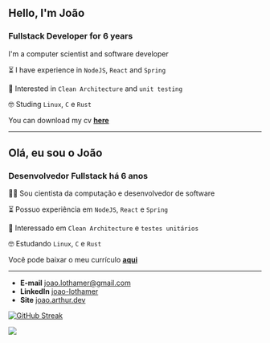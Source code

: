 ## Hello, I'm João

### Fullstack Developer for 6 years

I'm a computer scientist and software developer

⏳ I have experience in `NodeJS`, `React` and `Spring`

🤔 Interested in `Clean Architecture` and `unit testing`

🤓 Studing `Linux`, `C` e `Rust`

You can download my cv
[**here**](https://github.com/joao-arthur/aboutme.md/releases/latest/download/curriculum-joao-arthur-en.pdf)

---

## Olá, eu sou o João

### Desenvolvedor Fullstack há 6 anos

👨‍💻 Sou cientista da computação e desenvolvedor de software

⏳ Possuo experiência em `NodeJS`, `React` e `Spring`

🤔 Interessado em `Clean Architecture` e `testes unitários`

🤓 Estudando `Linux`, `C` e `Rust`

Você pode baixar o meu currículo
[**aqui**](https://github.com/joao-arthur/aboutme.md/releases/latest/download/curriculum-joao-arthur-pt.pdf)

---

- **E-mail** [joao.lothamer@gmail.com](mailto://joao.lothamer@gmail.com)
- **LinkedIn** [joao-lothamer](https://www.linkedin.com/in/joao-lothamer)
- **Site** [joao.arthur.dev](https://www.joao-arthur.dev)

[![GitHub Streak](https://github-readme-streak-stats.herokuapp.com/?user=joao-arthur)](https://git.io/streak-stats)


  <img src="https://github-readme-stats.vercel.app/api/top-langs?username=joao-arthur&show_icons=true&theme=dark" />